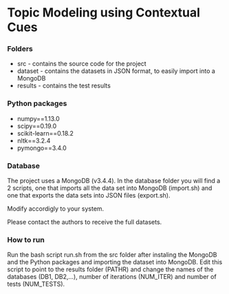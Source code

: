 # Topic Modeling using Contextual Cues
### Folders
* src - contains the source code for the project
* dataset - contains the datasets in JSON format, to easily import into a MongoDB
* results - contains the test results

### Python packages
* numpy==1.13.0
* scipy==0.19.0
* scikit-learn==0.18.2
* nltk==3.2.4
* pymongo==3.4.0

### Database
The project uses a MongoDB (v3.4.4). In the database folder you will find a 2 scripts, one that imports all the data set into MongoDB (import.sh) and one that exports the data sets into JSON files (export.sh).

Modify accordigly to your system.

Please contact the authors to receive the full datasets.

### How to run
Run the bash script run.sh from the src folder after instaling the MongoDB and the Python packages and importing the dataset into MongoDB. Edit this script to point to the results folder (PATHR) and change the names of the databases (DB1, DB2,...), number of iterations (NUM_ITER) and number of tests (NUM_TESTS).
